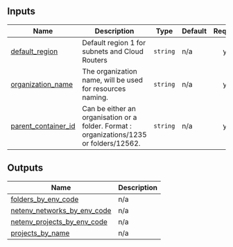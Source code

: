 <!-- BEGIN_TF_DOCS -->
## Inputs

| Name | Description | Type | Default | Required |
|------|-------------|------|---------|:--------:|
| <a name="input_default_region"></a> [default\_region](#input\_default\_region) | Default region 1 for subnets and Cloud Routers | `string` | n/a | yes |
| <a name="input_organization_name"></a> [organization\_name](#input\_organization\_name) | The organization name, will be used for resources naming. | `string` | n/a | yes |
| <a name="input_parent_container_id"></a> [parent\_container\_id](#input\_parent\_container\_id) | Can be either an organisation or a folder. Format : organizations/1235 or folders/12562. | `string` | n/a | yes |

## Outputs

| Name | Description |
|------|-------------|
| <a name="output_folders_by_env_code"></a> [folders\_by\_env\_code](#output\_folders\_by\_env\_code) | n/a |
| <a name="output_netenv_networks_by_env_code"></a> [netenv\_networks\_by\_env\_code](#output\_netenv\_networks\_by\_env\_code) | n/a |
| <a name="output_netenv_projects_by_env_code"></a> [netenv\_projects\_by\_env\_code](#output\_netenv\_projects\_by\_env\_code) | n/a |
| <a name="output_projects_by_name"></a> [projects\_by\_name](#output\_projects\_by\_name) | n/a |
<!-- END_TF_DOCS -->